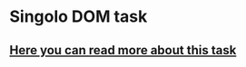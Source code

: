 # Singolo DOM task

## [Here you can read more about this task](https://github.com/rolling-scopes-school/tasks/blob/master/tasks/markups/level-2/singolo/part-1/singolo-1-ru.md)
